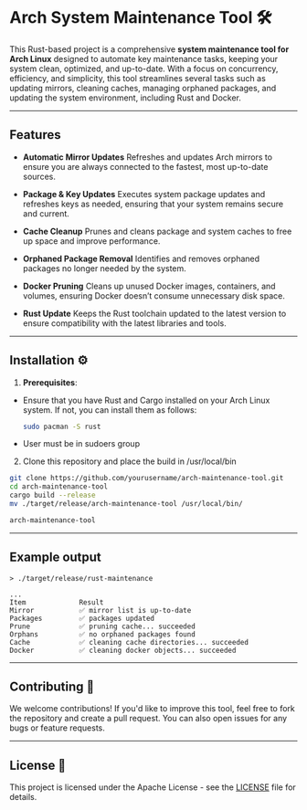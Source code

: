 # Arch System Maintenance Tool 🛠️

This Rust-based project is a comprehensive **system maintenance tool for Arch Linux** designed to automate key maintenance tasks, keeping your system clean, optimized, and up-to-date. With a focus on concurrency, efficiency, and simplicity, this tool streamlines several tasks such as updating mirrors, cleaning caches, managing orphaned packages, and updating the system environment, including Rust and Docker.

---

## Features

- **Automatic Mirror Updates**
  Refreshes and updates Arch mirrors to ensure you are always connected to the fastest, most up-to-date sources.

- **Package & Key Updates**
  Executes system package updates and refreshes keys as needed, ensuring that your system remains secure and current.

- **Cache Cleanup**
  Prunes and cleans package and system caches to free up space and improve performance.

- **Orphaned Package Removal**
  Identifies and removes orphaned packages no longer needed by the system.

- **Docker Pruning**
  Cleans up unused Docker images, containers, and volumes, ensuring Docker doesn’t consume unnecessary disk space.

- **Rust Update**
  Keeps the Rust toolchain updated to the latest version to ensure compatibility with the latest libraries and tools.

---

## Installation ⚙️

1. **Prerequisites**:
 - Ensure that you have Rust and Cargo installed on your Arch Linux system. If not, you can install them as follows:
   ```bash
   sudo pacman -S rust
   ```
 - User must be in sudoers group

2. Clone this repository and place the build in /usr/local/bin
```bash
git clone https://github.com/yourusername/arch-maintenance-tool.git
cd arch-maintenance-tool
cargo build --release
mv ./target/release/arch-maintenance-tool /usr/local/bin/

arch-maintenance-tool
```

---

## Example output
```vbnet
> ./target/release/rust-maintenance

...
Item             Result
Mirror           ✅ mirror list is up-to-date
Packages         ✅ packages updated
Prune            ✅ pruning cache... succeeded
Orphans          ✅ no orphaned packages found
Cache            ✅ cleaning cache directories... succeeded
Docker           ✅ cleaning docker objects... succeeded
```

---

## Contributing 🤝

We welcome contributions! If you'd like to improve this tool, feel free to fork the repository and create a pull request. You can also open issues for any bugs or feature requests.

---

## License 📜

This project is licensed under the Apache License - see the [LICENSE](LICENSE) file for details.



